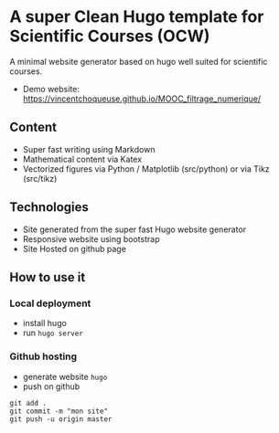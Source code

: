 # A super Clean Hugo template for Scientific Courses (OCW)

A minimal website generator based on hugo well suited for scientific courses.

* Demo website: https://vincentchoqueuse.github.io/MOOC_filtrage_numerique/

## Content

* Super fast writing using Markdown
* Mathematical content via Katex
* Vectorized figures via Python / Matplotlib (src/python) or via Tikz (src/tikz) 

## Technologies

* Site generated from the super fast Hugo website generator
* Responsive website using bootstrap 
* Site Hosted on github page 

## How to use it 

### Local deployment

* install hugo 
* run `hugo server`


### Github hosting

* generate website `hugo`
* push on github

```
git add .
git commit -m "mon site"
git push -u origin master
```